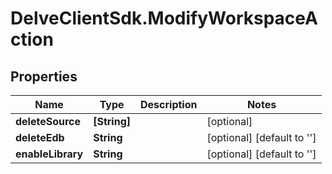 # DelveClientSdk.ModifyWorkspaceAction

## Properties

Name | Type | Description | Notes
------------ | ------------- | ------------- | -------------
**deleteSource** | **[String]** |  | [optional] 
**deleteEdb** | **String** |  | [optional] [default to &#39;&#39;]
**enableLibrary** | **String** |  | [optional] [default to &#39;&#39;]


